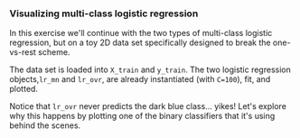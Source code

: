 ### Visualizing multi-class logistic regression

In this exercise we'll continue with the two types of multi-class logistic regression, but on a toy 2D data set specifically designed to break the one-vs-rest scheme.

The data set is loaded into `X_train` and `y_train`. The two logistic regression objects,`lr_mn` and `lr_ovr`, are already instantiated (with `C=100`), fit, and plotted.

Notice that `lr_ovr` never predicts the dark blue class... yikes! Let's explore why this happens by plotting one of the binary classifiers that it's using behind the scenes.
